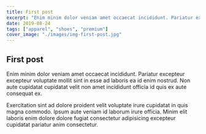 ```yaml
---
title: First post
excerpt: "Enim minim dolor veniam amet occaecat incididunt. Pariatur excepteur excepteur voluptate mollit sint in esse ad laboris ea id enim nostrud. Non aute cupidatat cupidatat velit non amet incididunt officia id quis ex aute consequat ex."
date: 2019-08-24
tags: ["apparel", "shoes", "premium"]
cover_image: "./images/img-first-post.jpg"
---
```


## First post

Enim minim dolor veniam amet occaecat incididunt. Pariatur excepteur excepteur voluptate mollit sint in esse ad laboris ea id enim nostrud. Non aute cupidatat cupidatat velit non amet incididunt officia id quis ex aute consequat ex.

Exercitation sint ad dolore proident velit voluptate irure cupidatat in quis magna commodo. Ipsum aute veniam id laborum irure officia. Minim elit laboris enim dolore dolore fugiat consectetur adipisicing excepteur cupidatat pariatur anim consectetur.
